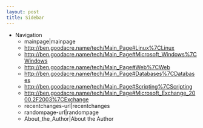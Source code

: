 ```yaml
---
layout: post 
title: Sidebar
---
```


-   Navigation
    -   mainpage\|mainpage
    -   <http://ben.goodacre.name/tech/Main_Page#Linux%7CLinux>
    -   <http://ben.goodacre.name/tech/Main_Page#Microsoft_Windows%7CWindows>
    -   <http://ben.goodacre.name/tech/Main_Page#Web%7CWeb>
    -   <http://ben.goodacre.name/tech/Main_Page#Databases%7CDatabases>
    -   <http://ben.goodacre.name/tech/Main_Page#Scripting%7CScripting>
    -   <http://ben.goodacre.name/tech/Main_Page#Microsoft_Exchange_2000.2F2003%7CExchange>
    -   recentchanges-url\|recentchanges
    -   randompage-url\|randompage
    -   About\_the\_Author\|About the Author
